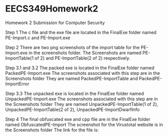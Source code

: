 # EECS349Homework2
Homework 2 Submission for Computer Security

Step 1
The c file and the exe file are located in the FinalExe folder named PE-Import.c and PE-Import.exe

Step 2
There are two png screenshots of the import table for the PE-Import.exe in the screenshots folder.
The Screenshots are named PE-ImportTable(1 of 2) and PE-ImportTable(2 of 2) respectively.

Step 3.1 and 3.2
The packed exe is located in the FinalExe folder named PackedPE-Import.exe
The screenshots associated with this step are in the Screenshots folder
They are named PackedPE-ImportTable and PackedPE-ImportError

Step 3.3
The unpacked exe is located in the FinalExe folder named UnpackedPE-Import.exe
The screenshots associated with this step are in the Screenshots folder
They are named UnpackedPE-ImportTable(1 of 2), UnpackedPE-ImportTable(2 of 2), UnpackedPE-ImportDwarfInfo

Step 4
The final obfuscated exe and cpp file are in the FinalExe folder named ObfuscatedPE-Import
The screenshot for the Virustotal website is in the Screenshots folder
The link for the file is: 
